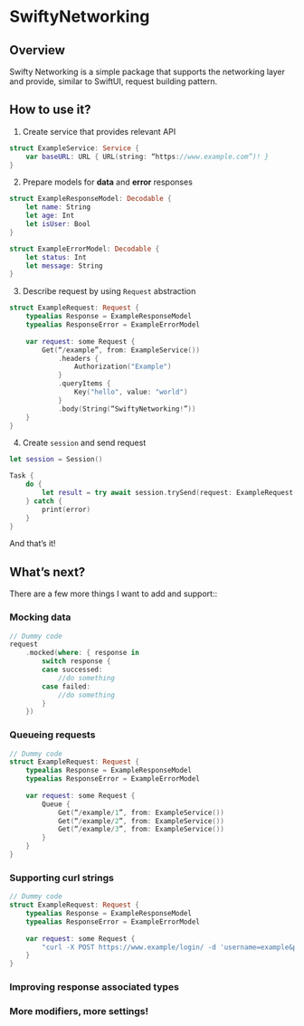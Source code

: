 # SwiftyNetworking
## Overview
Swifty Networking is a simple package that supports the networking layer and provide, similar to SwiftUI, request building pattern.

## How to use it?
1. Create service that provides relevant API
```swift
struct ExampleService: Service {
    var baseURL: URL { URL(string: “https://www.example.com”)! }
}
```

2. Prepare models for **data** and **error** responses
```swift
struct ExampleResponseModel: Decodable {
    let name: String
    let age: Int
    let isUser: Bool
}

struct ExampleErrorModel: Decodable {
    let status: Int
    let message: String
}
```

3. Describe request by using `Request` abstraction
```swift
struct ExampleRequest: Request {
    typealias Response = ExampleResponseModel
    typealias ResponseError = ExampleErrorModel
    
    var request: some Request {
        Get(“/example”, from: ExampleService())
            .headers {
                Authorization("Example")
            }
            .queryItems {
                Key("hello", value: "world")
            }
            .body(String(“SwiftyNetworking!”))
    }
}
```

4. Create `session` and send request
```swift
let session = Session()

Task {
    do {
        let result = try await session.trySend(request: ExampleRequest())
    } catch {
        print(error)
    }
}
```

And that’s it!

## What’s next?
There are a few more things I want to add and support::
### Mocking data
```swift
// Dummy code
request
    .mocked(where: { response in
        switch response {
        case successed:
            //do something
        case failed:
            //do something
        }
    })
```

### Queueing requests
```swift
// Dummy code
struct ExampleRequest: Request {
    typealias Response = ExampleResponseModel
    typealias ResponseError = ExampleErrorModel
    
    var request: some Request {
        Queue {
            Get(“/example/1”, from: ExampleService())
            Get(“/example/2”, from: ExampleService())
            Get(“/example/3”, from: ExampleService())
        }
    }
}
```

### Supporting curl strings
```swift
// Dummy code
struct ExampleRequest: Request {
    typealias Response = ExampleResponseModel
    typealias ResponseError = ExampleErrorModel
    
    var request: some Request {
        "curl -X POST https://www.example/login/ -d 'username=example&password=examle'"
    }
}
```

### Improving response associated types
### More modifiers, more settings!
